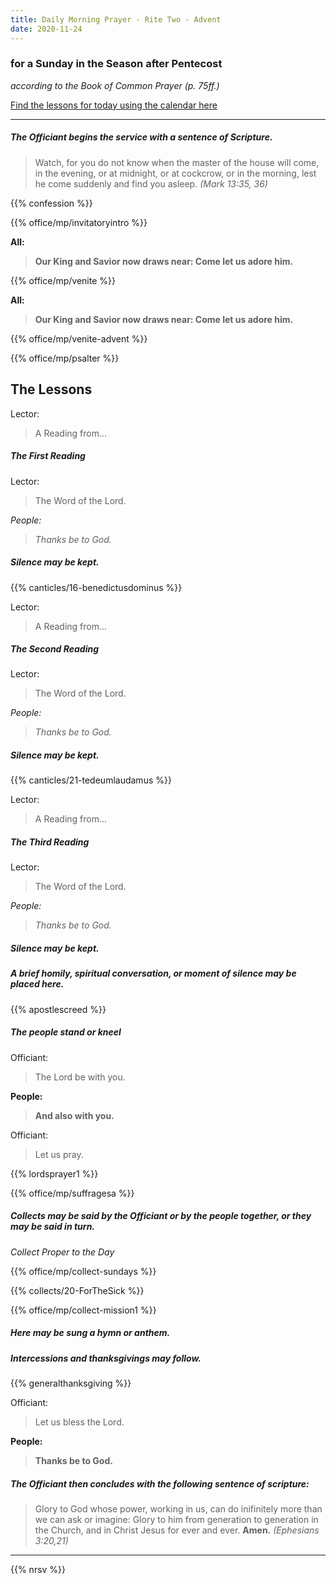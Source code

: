 ```yaml
---
title: Daily Morning Prayer - Rite Two - Advent
date: 2020-11-24
---
```

### for a Sunday in the Season after Pentecost
_according to the Book of Common Prayer (p. 75ff.)_

[Find the lessons for today using the calendar here](https://lectionarypage.net/)

------------

##### The Officiant begins the service with a sentence of Scripture.

> Watch, for you do not know when the master of the house will come, in the evening, or at midnight, or at cockcrow, or in the morning, lest he come suddenly and find you asleep. _(Mark 13:35, 36)_

{{% confession %}}

{{% office/mp/invitatoryintro %}}

**All:**
> **Our King and Savior now draws near: Come let us adore him.**

{{% office/mp/venite %}}

**All:**
> **Our King and Savior now draws near: Come let us adore him.**

{{% office/mp/venite-advent %}}

{{% office/mp/psalter %}}


## The Lessons
Lector:
> A Reading from...

##### The First Reading

Lector:
> The Word of the Lord.

*People:*
> *Thanks be to God.*

##### Silence may be kept.

{{% canticles/16-benedictusdominus %}}

Lector:
> A Reading from...

##### The Second  Reading

Lector:
> The Word of the Lord.

*People:*
> *Thanks be to God.*

##### Silence may be kept.

{{% canticles/21-tedeumlaudamus %}}

Lector:
> A Reading from...

##### The Third Reading

Lector:
> The Word of the Lord.

*People:*
> *Thanks be to God.*

##### Silence may be kept.

##### A brief homily, spiritual conversation, or moment of silence may be placed here.

{{% apostlescreed %}}


##### The people stand or kneel
Officiant:
> The Lord be with you.

**People:**
> **And also with you.**

Officiant:
> Let us pray.

{{% lordsprayer1 %}}

{{% office/mp/suffragesa %}}

##### Collects may be said by the Officiant or by the people together, or they may be said in turn.

_Collect Proper to the Day_

{{% office/mp/collect-sundays %}}

{{% collects/20-ForTheSick %}}

{{% office/mp/collect-mission1 %}}

##### Here may be sung a hymn or anthem.

##### Intercessions and thanksgivings may follow.

{{% generalthanksgiving %}}

Officiant:
> Let us bless the Lord.

**People:**
> **Thanks be to God.**

##### The Officiant then concludes with the following sentence of scripture:
> Glory to God whose power, working in us, can do inifinitely more than we can ask or imagine: Glory to him from generation to generation in the Church, and in Christ Jesus for ever and ever. **Amen.** _(Ephesians 3:20,21)_

--------------

{{% nrsv %}}
